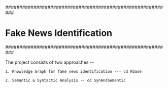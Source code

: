 ###########################################################
 # Fake News Identification  #
###########################################################


The project consists of two approaches --
	
	1. Knowledge Graph for fake news identification --- cd Kbase

	2. Semantic & Syntactic Analysis -- cd SynAndSemantic